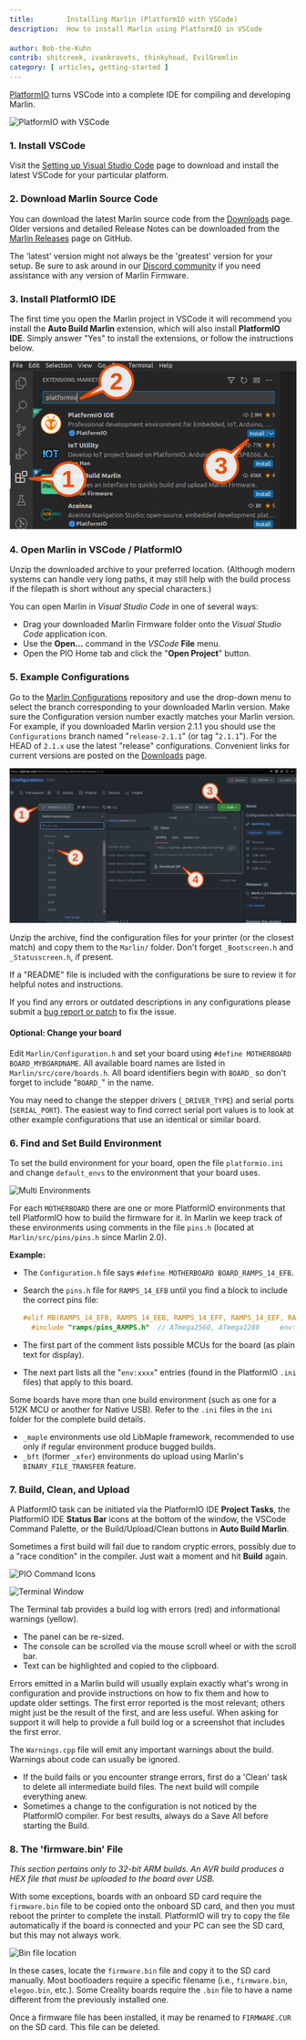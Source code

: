 ```yaml
---
title:        Installing Marlin (PlatformIO with VSCode)
description:  How to install Marlin using PlatformIO in VSCode

author: Bob-the-Kuhn
contrib: shitcreek, ivankravets, thinkyhead, EvilGremlin
category: [ articles, getting-started ]
---
```


[PlatformIO](//platformio.org/install/ide?install=vscode) turns VSCode into a complete IDE for compiling and developing Marlin.

![PlatformIO with VSCode](/assets/images/basics/install_platformio_vscode/platformio_vscode_screenshot.png)

### 1. Install VSCode

Visit the [Setting up Visual Studio Code](//code.visualstudio.com/docs/setup/setup-overview) page to download and install the latest VSCode for your particular platform.

### 2. Download Marlin Source Code

You can download the latest Marlin source code from the [Downloads](/meta/download/) page. Older versions and detailed Release Notes can be downloaded from the [Marlin Releases](//github.com/MarlinFirmware/Marlin/releases) page on GitHub.

The 'latest' version might not always be the 'greatest' version for your setup. Be sure to ask around in our [Discord community](//discord.com/servers/marlin-firmware-461605380783472640) if you need assistance with any version of Marlin Firmware.

### 3. Install PlatformIO IDE

The first time you open the Marlin project in VSCode it will recommend you install the **Auto Build Marlin** extension, which will also install **PlatformIO IDE**. Simply answer "Yes" to install the extensions, or follow the instructions below.

![Install PlatformIO IDE](/assets/images/basics/install_platformio_vscode/install_platformio_vscode.png)

### 4. Open Marlin in VSCode / PlatformIO

Unzip the downloaded archive to your preferred location. (Although modern systems can handle very long paths, it may still help with the build process if the filepath is short without any special characters.)

You can open Marlin in *Visual Studio Code* in one of several ways:
- Drag your downloaded Marlin Firmware folder onto the *Visual Studio Code* application icon.
- Use the **Open…** command in the *VSCode* **File** menu.
- Open the PIO Home tab and click the "**Open Project**" button.

### 5. Example Configurations

Go to the [Marlin Configurations](//github.com/MarlinFirmware/Configurations/) repository and use the drop-down menu to select the branch corresponding to your downloaded Marlin version. Make sure the Configuration version number exactly matches your Marlin version. For example, if you downloaded Marlin version 2.1.1 you should use the `Configurations` branch named "`release-2.1.1`" (or tag "`2.1.1`"). For the HEAD of `2.1.x` use the latest "release" configurations. Convenient links for current versions are posted on the [Downloads](/meta/download/) page.

![Download configs](/assets/images/basics/install_platformio_vscode/download_configs.png)

Unzip the archive, find the configuration files for your printer (or the closest match) and copy them to the `Marlin/` folder. Don't forget `_Bootscreen.h` and `_Statusscreen.h`, if present.

If a "README" file is included with the configurations be sure to review it for helpful notes and instructions.

If you find any errors or outdated descriptions in any configurations please submit a [bug report or patch](//github.com/MarlinFirmware/MarlinDocumentation/issues) to fix the issue.

#### Optional: Change your board

Edit `Marlin/Configuration.h` and set your board using `#define MOTHERBOARD BOARD_MYBOARDNAME`. All available board names are listed in `Marlin/src/core/boards.h`. All board identifiers begin with `BOARD_` so don't forget to include "`BOARD_`" in the name.

You may need to change the stepper drivers (`_DRIVER_TYPE`) and serial ports (`SERIAL_PORT`). The easiest way to find correct serial port values is to look at other example configurations that use an identical or similar board.

### 6. Find and Set Build Environment

To set the build environment for your board, open the file `platformio.ini` and change `default_envs` to the environment that your board uses.

![Multi Environments](/assets/images/basics/install_platformio_vscode/platformio_ini.png)

For each `MOTHERBOARD` there are one or more PlatformIO environments that tell PlatformIO how to build the firmware for it. In Marlin we keep track of these environments using comments in the file `pins.h` (located at `Marlin/src/pins/pins.h` since Marlin 2.0).

**Example:**

  - The `Configuration.h` file says `#define MOTHERBOARD BOARD_RAMPS_14_EFB`.

  - Search the `pins.h` file for `RAMPS_14_EFB` until you find a block to include the correct pins file:
    ```cpp
    #elif MB(RAMPS_14_EFB, RAMPS_14_EEB, RAMPS_14_EFF, RAMPS_14_EEF, RAMPS_14_SF)
      #include "ramps/pins_RAMPS.h"  // ATmega2560, ATmega1280     env:mega2560 env:mega1280
    ```

  - The first part of the comment lists possible MCUs for the board (as plain text for display).

  - The next part lists all the "`env:xxxx`" entries (found in the PlatformIO `.ini` files) that apply to this board.

Some boards have more than one build environment (such as one for a 512K MCU or another for Native USB). Refer to the `.ini` files in the `ini` folder for the complete build details.
  - `_maple` environments use old LibMaple framework, recommended to use only if regular environment produce bugged builds.
  - `_bft` (former `_xfer`) environments do upload using Marlin's `BINARY_FILE_TRANSFER` feature.

### 7. Build, Clean, and Upload

A PlatformIO task can be initiated via the PlatformIO IDE **Project Tasks**, the PlatformIO IDE **Status Bar** icons at the bottom of the window, the VSCode Command Palette, or the Build/Upload/Clean buttons in **Auto Build Marlin**.

Sometimes a first build will fail due to random cryptic errors, possibly due to a "race condition" in the compiler. Just wait a moment and hit **Build** again.

![PIO Command Icons](/assets/images/basics/install_platformio_vscode/pio_command_icons_call_outs.png)

![Terminal Window](/assets/images/basics/install_platformio_vscode/terminal_window.png)

The Terminal tab provides a build log with errors (red) and informational warnings (yellow).
- The panel can be re-sized.
- The console can be scrolled via the mouse scroll wheel or with the scroll bar.
- Text can be highlighted and copied to the clipboard.

Errors emitted in a Marlin build will usually explain exactly what's wrong in configuration and provide instructions on how to fix them and how to update older settings. The first error reported is the most relevant; others might just be the result of the first, and are less useful. When asking for support it will help to provide a full build log or a screenshot that includes the first error.

The `Warnings.cpp` file will emit any important warnings about the build. Warnings about code can usually be ignored.

- If the build fails or you encounter strange errors, first do a 'Clean' task to delete all intermediate build files. The next build will compile everything anew.
- Sometimes a change to the configuration is not noticed by the PlatformIO compiler. For best results, always do a Save All before starting the Build.

### 8. The 'firmware.bin' File

*This section pertains only to 32-bit ARM builds. An AVR build produces a HEX file that must be uploaded to the board over USB.*

With some exceptions, boards with an onboard SD card require the `firmware.bin` file to be copied onto the onboard SD card, and then you must reboot the printer to complete the install. PlatformIO will try to copy the file automatically if the board is connected and your PC can see the SD card, but this may not always work.

![Bin file location](/assets/images/basics/install_platformio_vscode/firmware_bin.png)

In these cases, locate the `firmware.bin` file and copy it to the SD card manually. Most bootloaders require a specific filename (i.e., `firmware.bin`, `elegoo.bin`, etc.). Some Creality boards require the `.bin` file to have a name different from the previously installed one.

Once a firmware file has been installed, it may be renamed to `FIRMWARE.CUR` on the SD card. This file can be deleted.
